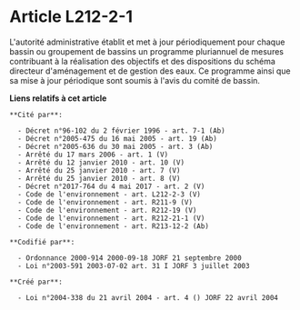 # Article L212-2-1

L'autorité administrative établit et met à jour périodiquement pour chaque bassin ou groupement de bassins un programme
pluriannuel de mesures contribuant à la réalisation des objectifs et des dispositions du schéma directeur d'aménagement et de
gestion des eaux. Ce programme ainsi que sa mise à jour périodique sont soumis à l'avis du comité de bassin.

**Liens relatifs à cet article**

	**Cité par**:

	  - Décret n°96-102 du 2 février 1996 - art. 7-1 (Ab)
	  - Décret n°2005-475 du 16 mai 2005 - art. 19 (Ab)
	  - Décret n°2005-636 du 30 mai 2005 - art. 3 (Ab)
	  - Arrêté du 17 mars 2006 - art. 1 (V)
	  - Arrêté du 12 janvier 2010 - art. 10 (V)
	  - Arrêté du 25 janvier 2010 - art. 7 (V)
	  - Arrêté du 25 janvier 2010 - art. 8 (V)
	  - Décret n°2017-764 du 4 mai 2017 - art. 2 (V)
	  - Code de l'environnement - art. L212-2-3 (V)
	  - Code de l'environnement - art. R211-9 (V)
	  - Code de l'environnement - art. R212-19 (V)
	  - Code de l'environnement - art. R212-21-1 (V)
	  - Code de l'environnement - art. R213-12-2 (Ab)

	**Codifié par**:

	  - Ordonnance 2000-914 2000-09-18 JORF 21 septembre 2000
	  - Loi n°2003-591 2003-07-02 art. 31 I JORF 3 juillet 2003

	**Créé par**:

	  - Loi n°2004-338 du 21 avril 2004 - art. 4 () JORF 22 avril 2004
